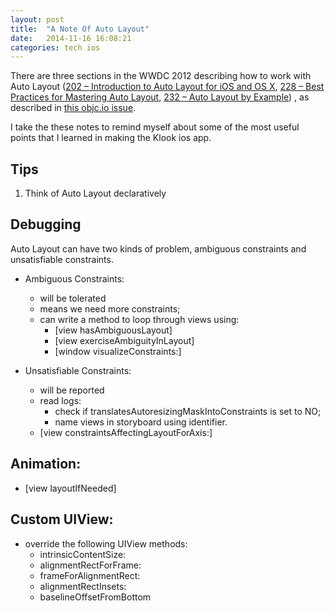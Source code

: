 ```yaml
---
layout: post
title:  "A Note Of Auto Layout"
date:   2014-11-16 16:08:21
categories: tech ios
---
```

There are three sections in the WWDC 2012 describing how to work with Auto Layout ([202 – Introduction to Auto Layout for iOS and OS X][1], [228 – Best Practices for Mastering Auto Layout][2], [232 – Auto Layout by Example][3]) , as described in [this objc.io issue][4].

I take the these notes to remind myself about some of the most useful points that I learned in making the Klook ios app.

## Tips
1. Think of Auto Layout declaratively

## Debugging
Auto Layout can have two kinds of problem, ambiguous constraints and unsatisfiable constraints.

* Ambiguous Constraints:
    * will be tolerated
    * means we need more constraints;
    * can write a method to loop through views using:
        * [view hasAmbiguousLayout]
        * [view exerciseAmbiguityInLayout]
        * [window visualizeConstraints:]

* Unsatisfiable Constraints:
    * will be reported
    * read logs: 
        * check if translatesAutoresizingMaskIntoConstraints is set to NO; 
        * name views in storyboard using identifier. 
    * [view constraintsAffectingLayoutForAxis:]

## Animation:
* [view layoutIfNeeded]

## Custom UIView:
* override the following UIView methods:
    * intrinsicContentSize:
    * alignmentRectForFrame: 
    * frameForAlignmentRect: 
    * alignmentRectInsets:
    * baselineOffsetFromBottom

[1]: https://developer.apple.com/videos/wwdc/2012/?id=202
[2]: https://developer.apple.com/videos/wwdc/2012/?id=228
[3]: https://developer.apple.com/videos/wwdc/2012/?id=232
[4]: http://www.objc.io/issue-3/advanced-auto-layout-toolbox.html
